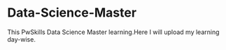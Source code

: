# Data-Science-Master
This PwSkills Data Science Master learning.Here I will upload my learning day-wise. 
